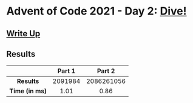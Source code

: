 # Advent of Code 2021 - Day 2: [Dive!](https://adventofcode.com/2021/day/2)

## [Write Up](https://codingap.github.io/advent-of-code/writeups/2021/day02)

## Results

|                  | **Part 1** | **Part 2** |
| :--------------: | :--------: | :--------: |
|   **Results**    | 2091984 | 2086261056 |
| **Time (in ms)** | 1.01 | 0.86 |
